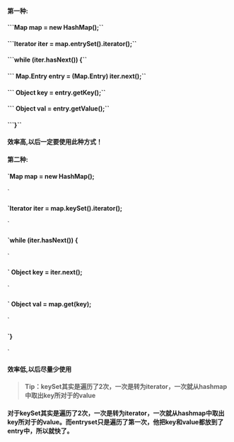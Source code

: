 #### 第一种:

#### ```Map map = new HashMap();``

#### ```Iterator iter = map.entrySet().iterator();``

#### ```while (iter.hasNext()) {``

#### ```    Map.Entry entry = (Map.Entry) iter.next();``

#### ```    Object key = entry.getKey();``

#### ```    Object val = entry.getValue();``

#### ```}``

#### 效率高,以后一定要使用此种方式！

#### 第二种:

#### \`Map map = new HashMap\(\);

\`

#### \`Iterator iter = map.keySet\(\).iterator\(\);

\`

#### \`while \(iter.hasNext\(\)\) {

\`

#### \`    Object key = iter.next\(\);

\`

#### \`    Object val = map.get\(key\);

\`

#### \`}

\`

#### 效率低,以后尽量少使用

> #### Tip：keySet其实是遍历了2次，一次是转为iterator，一次就从hashmap中取出key所对于的value

#### 

#### 对于keySet其实是遍历了2次，一次是转为iterator，一次就从hashmap中取出key所对于的value。而entryset只是遍历了第一次，他把key和value都放到了entry中，所以就快了。



